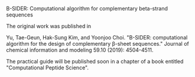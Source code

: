B-SIDER: Computational algorithm for complementary beta-strand sequences

The original work was published in 

Yu, Tae-Geun, Hak-Sung Kim, and Yoonjoo Choi. "B-SIDER: computational algorithm for the design of complementary β-sheet sequences." Journal of chemical information and modeling 59.10 (2019): 4504-4511.


The practical guide will be published soon in a chapter of a book entitled "Computational Peptide Science".
